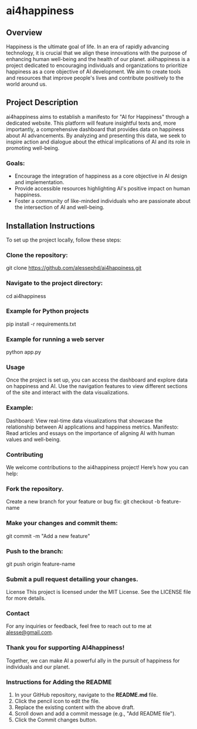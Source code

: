 # ai4happiness

## Overview
Happiness is the ultimate goal of life. In an era of rapidly advancing technology, it is crucial that we align these innovations with the purpose of enhancing human well-being and the health of our planet. ai4happiness is a project dedicated to encouraging individuals and organizations to prioritize happiness as a core objective of AI development. We aim to create tools and resources that improve people's lives and contribute positively to the world around us.

## Project Description
ai4happiness aims to establish a manifesto for "AI for Happiness" through a dedicated website. This platform will feature insightful texts and, more importantly, a comprehensive dashboard that provides data on happiness about AI advancements. By analyzing and presenting this data, we seek to inspire action and dialogue about the ethical implications of AI and its role in promoting well-being.

### Goals:
- Encourage the integration of happiness as a core objective in AI design and implementation.
- Provide accessible resources highlighting AI's positive impact on human happiness.
- Foster a community of like-minded individuals who are passionate about the intersection of AI and well-being.

## Installation Instructions
To set up the project locally, follow these steps:

### Clone the repository:
   git clone https://github.com/alessephd/ai4happiness.git

### Navigate to the project directory:
   cd ai4happiness
   
### Example for Python projects
pip install -r requirements.txt

### Example for running a web server
python app.py

### Usage
Once the project is set up, you can access the dashboard and explore data on happiness and AI. Use the navigation features to view different sections of the site and interact with the data visualizations.

### Example:
Dashboard: View real-time data visualizations that showcase the relationship between AI applications and happiness metrics.
Manifesto: Read articles and essays on the importance of aligning AI with human values and well-being.

### Contributing
We welcome contributions to the ai4happiness project! Here’s how you can help:

### Fork the repository.
Create a new branch for your feature or bug fix:
git checkout -b feature-name

### Make your changes and commit them:
git commit -m "Add a new feature"

### Push to the branch:
git push origin feature-name

### Submit a pull request detailing your changes.
License
This project is licensed under the MIT License. See the LICENSE file for more details.

### Contact
For any inquiries or feedback, feel free to reach out to me at alesse@gmail.com.

### Thank you for supporting AI4happiness!
Together, we can make AI a powerful ally in the pursuit of happiness for individuals and our planet.

### Instructions for Adding the README
1. In your GitHub repository, navigate to the **README.md** file.
2. Click the pencil icon to edit the file.
3. Replace the existing content with the above draft.
4. Scroll down and add a commit message (e.g., "Add README file").
5. Click the Commit changes button.
